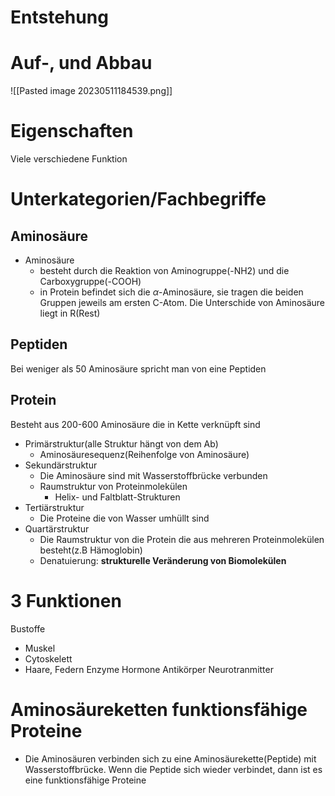# Entstehung

# Auf-, und Abbau

![[Pasted image 20230511184539.png]]

# Eigenschaften
Viele verschiedene Funktion
# Unterkategorien/Fachbegriffe
## Aminosäure
- Aminosäure
	- besteht durch die Reaktion von Aminogruppe(-NH2) und die Carboxygruppe(-COOH)
	- in Protein befindet sich die $\alpha$-Aminosäure, sie tragen die beiden Gruppen jeweils am ersten C-Atom. Die Unterschide von Aminosäure liegt in R(Rest)
## Peptiden
Bei weniger als 50 Aminosäure spricht man von eine Peptiden

## Protein
Besteht aus 200-600 Aminosäure die in Kette verknüpft sind
- Primärstruktur(alle Struktur hängt von dem Ab)
	- Aminosäuresequenz(Reihenfolge von Aminosäure)
- Sekundärstruktur
	- Die Aminosäure sind mit Wasserstoffbrücke verbunden
	- Raumstruktur von Proteinmolekülen
		- Helix- und Faltblatt-Strukturen
- Tertiärstruktur
	- Die Proteine die von Wasser umhüllt sind
- Quartärstruktur
	- Die Raumstruktur von die Protein die aus mehreren Proteinmolekülen besteht(z.B Hämoglobin)
	- Denatuierung: **strukturelle Veränderung von Biomolekülen**

# 3 Funktionen
Bustoffe
- Muskel
- Cytoskelett
- Haare, Federn
Enzyme
Hormone
Antikörper
Neurotranmitter
# Aminosäureketten funktionsfähige Proteine
- Die Aminosäuren verbinden sich zu eine Aminosäurekette(Peptide) mit Wasserstoffbrücke. Wenn die Peptide sich wieder verbindet, dann ist es eine funktionsfähige Proteine